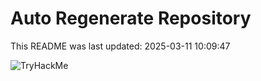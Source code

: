 # Auto Regenerate Repository

This README was last updated: 2025-03-11 10:09:47

 ![TryHackMe](https://tryhackme.com/badge/533634)